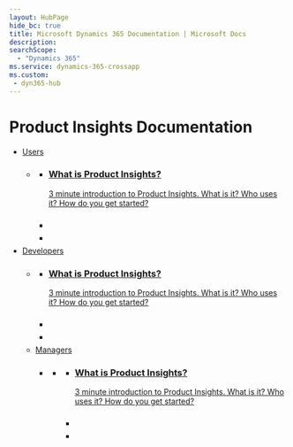 ```yaml
---
layout: HubPage
hide_bc: true
title: Microsoft Dynamics 365 Documentation | Microsoft Docs
description: 
searchScope:
  - "Dynamics 365"
ms.service: dynamics-365-crossapp
ms.custom:
 - dyn365-hub
---
```

<div id="main" class="v2">
<div class="container">
    <h1>Product Insights Documentation</h1>
    <ul class="pivots">
        <li>
            <a href="#users">Users</a>
            <ul id="users">
                <li>
                    <a href="#start-all"></a>
                    <ul id="start-all" class="cardsC">
                        <li>
							<a href="developers/quick-starts/what-is.md">
								<div class="cardSize">
									<div class="cardPadding">
										<div class="card">
											<div class="cardText">
												<h3>What is Product Insights?</h3>
												<p>3 minute introduction to Product Insights. What is it? Who uses it? How do you get started? </p>
											</div>
										</div>
									</div>
								</div>
							</a>
                        </li>
                        <li>
							<a href="">
								<div class="cardSize">
									<div class="cardPadding">
										<div class="card">
											<div class="cardText">
												<h3></h3>
												<p></p>
											</div>
										</div>
									</div>
								</div>
							</a>							
                        </li>
                        <li>
							<a href="">
								<div class="cardSize">
									<div class="cardPadding">
										<div class="card">
											<div class="cardText">
												<h3></h3>
												<p></p>
											</div>
										</div>
									</div>
								</div>
							</a>							
                        </li>
                    </ul>
                </li>
            </ul>
        </li>
        <li>
            <a href="#developers">Developers</a>
            <ul id="developers">
                <li>
                    <a href="#start-all"></a>
                    <ul id="start-all" class="cardsC">
                        <li>
							<a href="developers/quick-starts/what-is.md">
								<div class="cardSize">
									<div class="cardPadding">
										<div class="card">
											<div class="cardText">
												<h3>What is Product Insights?</h3>
												<p>3 minute introduction to Product Insights. What is it? Who uses it? How do you get started? </p>
											</div>
										</div>
									</div>
								</div>
							</a>
                        </li>
                        <li>
							<a href="">
								<div class="cardSize">
									<div class="cardPadding">
										<div class="card">
											<div class="cardText">
												<h3></h3>
												<p></p>
											</div>
										</div>
									</div>
								</div>
							</a>							
                        </li>
                        <li>
							<a href="">
								<div class="cardSize">
									<div class="cardPadding">
										<div class="card">
											<div class="cardText">
												<h3></h3>
												<p></p>
											</div>
										</div>
									</div>
								</div>
							</a>							
                        </li>
            </ul>
        </li>
<li>
            <a href="#managers">Managers</a>
            <ul id="managers">
                <li>
                    <a href="#tools-all"></a>
                    <ul id="tools-all" class="cardsC">
                <li>
                    <a href="#start-all"></a>
                    <ul id="start-all" class="cardsC">
                        <li>
							<a href="developers/quick-starts/what-is.md">
								<div class="cardSize">
									<div class="cardPadding">
										<div class="card">
											<div class="cardText">
												<h3>What is Product Insights?</h3>
												<p>3 minute introduction to Product Insights. What is it? Who uses it? How do you get started? </p>
											</div>
										</div>
									</div>
								</div>
							</a>
                        </li>
                        <li>
							<a href="">
								<div class="cardSize">
									<div class="cardPadding">
										<div class="card">
											<div class="cardText">
												<h3></h3>
												<p></p>
											</div>
										</div>
									</div>
								</div>
							</a>							
                        </li>
                        <li>
							<a href="">
								<div class="cardSize">
									<div class="cardPadding">
										<div class="card">
											<div class="cardText">
												<h3></h3>
												<p></p>
											</div>
										</div>
									</div>
								</div>
							</a>							
                        </li>
                    </ul>
                </li>
            </ul>
        </li>		
    </ul>
</div>
